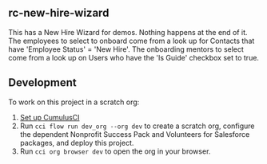 ## rc-new-hire-wizard

This has a New Hire Wizard for demos. Nothing happens at the end of it. 
The employees to select to onboard come from a look up for Contacts that have 'Employee Status' = 'New Hire'. 
The onboarding mentors to select come from a look up on Users who have the 'Is Guide' checkbox set to true.

## Development

To work on this project in a scratch org:

1. [Set up CumulusCI](https://cumulusci.readthedocs.io/en/latest/tutorial.html)
2. Run `cci flow run dev_org --org dev` to create a scratch org, configure the dependent Nonprofit Success Pack and Volunteers for Salesforce packages, and deploy this project. 
3. Run `cci org browser dev` to open the org in your browser.